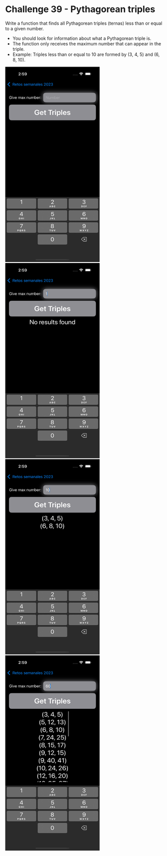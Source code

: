 # Challenge 39 - Pythagorean triples

Write a function that finds all Pythagorean triples (ternas) less than or equal to a given number.

- You should look for information about what a Pythagorean triple is.
- The function only receives the maximum number that can appear in the triple.
- Example: Triples less than or equal to 10 are formed by (3, 4, 5) and (6, 8, 10).

<img src="/ChallengesImages/Challenge%2039_1.png" width="300" height="620">

<img src="/ChallengesImages/Challenge%2039_2.png" width="300" height="620">

<img src="/ChallengesImages/Challenge%2039_3.png" width="300" height="620">

<img src="/ChallengesImages/Challenge%2039_4.png" width="300" height="620">

